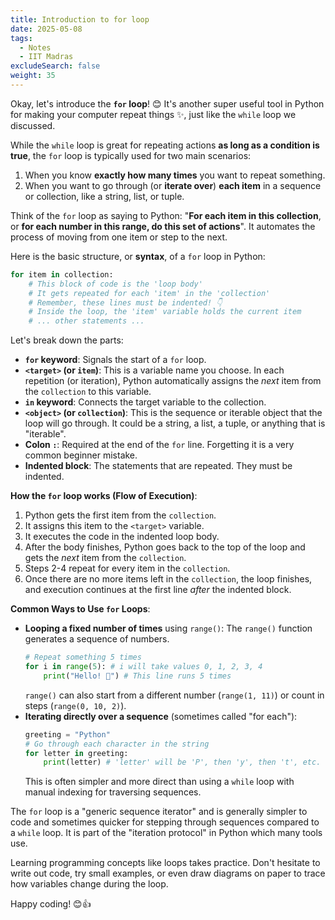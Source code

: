 ```yaml
---
title: Introduction to for loop
date: 2025-05-08
tags:
  - Notes 
  - IIT Madras
excludeSearch: false
weight: 35
---
```


Okay, let's introduce the **`for` loop**! 😊 It's another super useful tool in Python for making your computer repeat things ✨, just like the `while` loop we discussed.

While the `while` loop is great for repeating actions **as long as a condition is true**, the `for` loop is typically used for two main scenarios:

1.  When you know **exactly how many times** you want to repeat something.
2.  When you want to go through (or **iterate over**) **each item** in a sequence or collection, like a string, list, or tuple.

Think of the `for` loop as saying to Python: "**For each item in this collection**, or **for each number in this range, do this set of actions**". It automates the process of moving from one item or step to the next.

Here is the basic structure, or **syntax**, of a `for` loop in Python:

```python
for item in collection:
    # This block of code is the 'loop body'
    # It gets repeated for each 'item' in the 'collection'
    # Remember, these lines must be indented! 👇
    # Inside the loop, the 'item' variable holds the current item
    # ... other statements ...
```

Let's break down the parts:

*   **`for` keyword**: Signals the start of a `for` loop.
*   **`<target>` (or `item`)**: This is a variable name you choose. In each repetition (or iteration), Python automatically assigns the *next* item from the `collection` to this variable.
*   **`in` keyword**: Connects the target variable to the collection.
*   **`<object>` (or `collection`)**: This is the sequence or iterable object that the loop will go through. It could be a string, a list, a tuple, or anything that is "iterable".
*   **Colon `:`**: Required at the end of the `for` line. Forgetting it is a very common beginner mistake.
*   **Indented block**: The statements that are repeated. They must be indented.

**How the `for` loop works (Flow of Execution)**:

1.  Python gets the first item from the `collection`.
2.  It assigns this item to the `<target>` variable.
3.  It executes the code in the indented loop body.
4.  After the body finishes, Python goes back to the top of the loop and gets the *next* item from the `collection`.
5.  Steps 2-4 repeat for every item in the `collection`.
6.  Once there are no more items left in the `collection`, the loop finishes, and execution continues at the first line *after* the indented block.

**Common Ways to Use `for` Loops**:

*   **Looping a fixed number of times** using `range()`: The `range()` function generates a sequence of numbers.
    ```python
    # Repeat something 5 times
    for i in range(5): # i will take values 0, 1, 2, 3, 4
        print("Hello! 👋") # This line runs 5 times
    ```
    `range()` can also start from a different number (`range(1, 11)`) or count in steps (`range(0, 10, 2)`).
*   **Iterating directly over a sequence** (sometimes called "for each"):
    ```python
    greeting = "Python"
    # Go through each character in the string
    for letter in greeting:
        print(letter) # 'letter' will be 'P', then 'y', then 't', etc.
    ```
    This is often simpler and more direct than using a `while` loop with manual indexing for traversing sequences.

The `for` loop is a "generic sequence iterator" and is generally simpler to code and sometimes quicker for stepping through sequences compared to a `while` loop. It is part of the "iteration protocol" in Python which many tools use.

Learning programming concepts like loops takes practice. Don't hesitate to write out code, try small examples, or even draw diagrams on paper to trace how variables change during the loop.

Happy coding! 😊👍